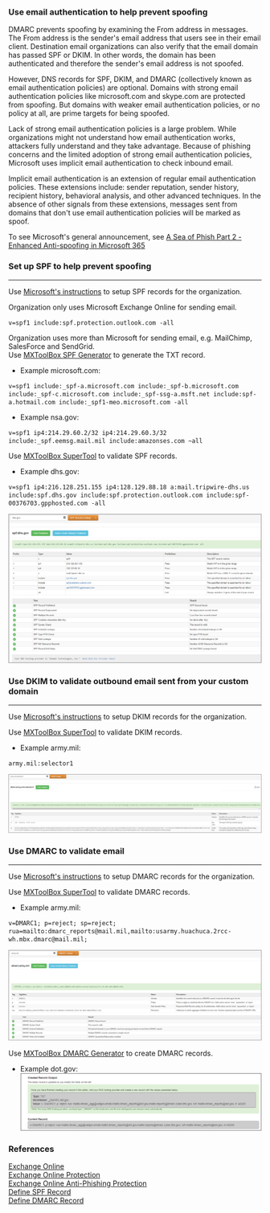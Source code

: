 ### Use email authentication to help prevent spoofing  
DMARC prevents spoofing by examining the From address in messages. The From address is the sender's email address that users see in their email client. Destination email organizations can also verify that the email domain has passed SPF or DKIM. In other words, the domain has been authenticated and therefore the sender's email address is not spoofed.

However, DNS records for SPF, DKIM, and DMARC (collectively known as email authentication policies) are optional. Domains with strong email authentication policies like microsoft.com and skype.com are protected from spoofing. But domains with weaker email authentication policies, or no policy at all, are prime targets for being spoofed.

Lack of strong email authentication policies is a large problem. While organizations might not understand how email authentication works, attackers fully understand and they take advantage. Because of phishing concerns and the limited adoption of strong email authentication policies, Microsoft uses implicit email authentication to check inbound email.

Implicit email authentication is an extension of regular email authentication policies. These extensions include: sender reputation, sender history, recipient history, behavioral analysis, and other advanced techniques. In the absence of other signals from these extensions, messages sent from domains that don't use email authentication policies will be marked as spoof.

To see Microsoft's general announcement, see [A Sea of Phish Part 2 - Enhanced Anti-spoofing in Microsoft 365](https://techcommunity.microsoft.com/t5/Security-Privacy-and-Compliance/Schooling-A-Sea-of-Phish-Part-2-Enhanced-Anti-spoofing/ba-p/176209)  

### Set up SPF to help prevent spoofing  
---------------------------------------  
Use [Microsoft's instructions](https://learn.microsoft.com/en-us/microsoft-365/security/office-365-security/email-authentication-spf-configure?view=o365-worldwide#create-or-update-your-spf-txt-record) to setup SPF records for the organization.  

Organization only uses Microsoft Exchange Online for sending email.  
```
v=spf1 include:spf.protection.outlook.com -all
```  

Organization uses more than Microsoft for sending email, e.g. MailChimp, SalesForce and SendGrid.  
Use [MXToolBox SPF Generator](https://mxtoolbox.com/SPFRecordGenerator.aspx) to generate the TXT record.  

* Example microsoft.com:  
```
v=spf1 include:_spf-a.microsoft.com include:_spf-b.microsoft.com include:_spf-c.microsoft.com include:_spf-ssg-a.msft.net include:spf-a.hotmail.com include:_spf1-meo.microsoft.com -all
```  

* Example nsa.gov:  
```
v=spf1 ip4:214.29.60.2/32 ip4:214.29.60.3/32 include:_spf.eemsg.mail.mil include:amazonses.com ~all
```  

Use [MXToolBox SuperTool](https://mxtoolbox.com/SuperTool.aspx) to validate SPF records.  

* Example dhs.gov:  
```
v=spf1 ip4:216.128.251.155 ip4:128.129.88.18 a:mail.tripwire-dhs.us include:spf.dhs.gov include:spf.protection.outlook.com include:spf-00376703.gpphosted.com -all
```  

![dhs.gov SPF Example](../../images/exchangeonline-spf-example.png)

### Use DKIM to validate outbound email sent from your custom domain  
--------------------------------------------------------------------  
Use [Microsoft's instructions](https://learn.microsoft.com/en-us/microsoft-365/security/office-365-security/email-authentication-dkim-configure?view=o365-worldwide) to setup DKIM records for the organization.  

Use [MXToolBox SuperTool](https://mxtoolbox.com/SuperTool.aspx) to validate DKIM records.  

* Example army.mil:  
```
army.mil:selector1
```  

![army.mil DKIM Example](../../images/exchangeonline-dkim-example.png)  

### Use DMARC to validate email  
-------------------------------  
Use [Microsoft's instructions](https://learn.microsoft.com/en-us/microsoft-365/security/office-365-security/email-authentication-dmarc-configure?view=o365-worldwide) to setup DMARC records for the organization.  

Use [MXToolBox SuperTool](https://mxtoolbox.com/SuperTool.aspx) to validate DMARC records.  

* Example army.mil:  
```
v=DMARC1; p=reject; sp=reject; rua=mailto:dmarc_reports@mail.mil,mailto:usarmy.huachuca.2rcc-wh.mbx.dmarc@mail.mil;
```  

![army.mil DMARC Example](../../images/exchangeonline-dmarc-example.png)  

Use [MXToolBox DMARC Generator](https://mxtoolbox.com/DMARCRecordGenerator.aspx) to create DMARC records.  

* Example dot.gov:  
![Generate DMARC Record](../../images/exchangeonline-dmarcgenerator-example.png)  

### References  
[Exchange Online](https://learn.microsoft.com/en-us/exchange/exchange-online)  
[Exchange Online Protection](https://learn.microsoft.com/en-us/microsoft-365/security/office-365-security/email-authentication-about?view=o365-worldwide)  
[Exchange Online Anti-Phishing Protection](https://learn.microsoft.com/en-us/microsoft-365/security/office-365-security/anti-phishing-protection-about?view=o365-worldwide)  
[Define SPF Record](https://support.google.com/a/answer/10683907?sjid=14513075492794864441-NA)  
[Define DMARC Record](https://dmarc.org/overview/)  
